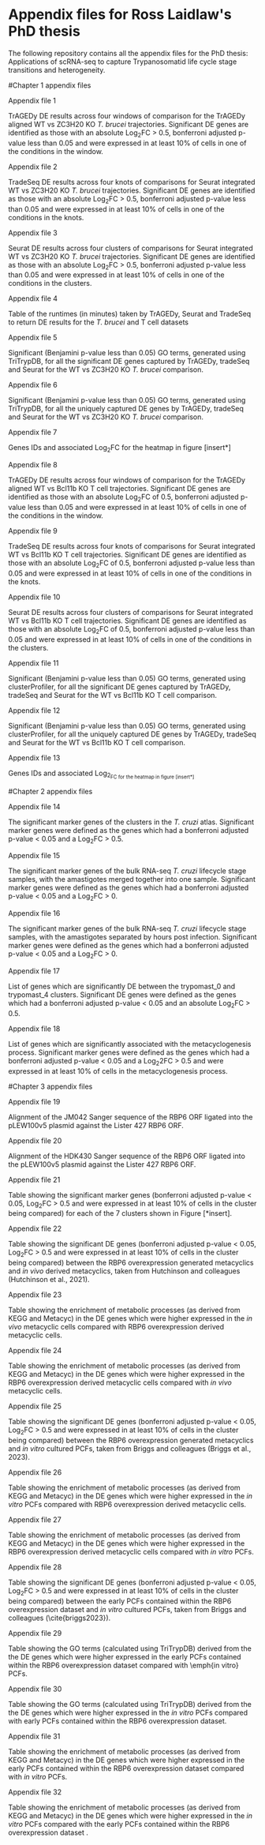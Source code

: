 # Appendix files for Ross Laidlaw's PhD thesis 

The following repository contains all the appendix files for the PhD thesis: Applications of scRNA-seq to capture Trypanosomatid life cycle stage transitions and heterogeneity.

#Chapter 1 appendix files

Appendix file 1

TrAGEDy DE results across four windows of comparison for the TrAGEDy aligned WT vs ZC3H20 KO _T. brucei_ trajectories. Significant DE genes are identified as those with an absolute Log<sub>2</sub>FC > 0.5, bonferroni adjusted p-value less than 0.05 and were expressed in at least 10\% of cells in one of the conditions in the window.

Appendix file 2

TradeSeq DE results across four knots of comparisons for Seurat integrated WT vs ZC3H20 KO _T. brucei_ trajectories. Significant DE genes are identified as those with an absolute Log<sub>2</sub>FC > 0.5, bonferroni adjusted p-value less than 0.05 and were expressed in at least 10\% of cells in one of the conditions in the knots.

Appendix file 3

Seurat DE results across four clusters of comparisons for Seurat integrated WT vs ZC3H20 KO _T. brucei_ trajectories. Significant DE genes are identified as those with an absolute Log<sub>2</sub>FC > 0.5, bonferroni adjusted p-value less than 0.05 and were expressed in at least 10\% of cells in one of the conditions in the clusters.

Appendix file 4

Table of the runtimes (in minutes) taken by TrAGEDy, Seurat and TradeSeq to return DE results for the _T. brucei_ and T cell datasets

Appendix file 5

Significant (Benjamini p-value less than 0.05) GO terms, generated using TriTrypDB, for all the significant DE genes captured by TrAGEDy, tradeSeq and Seurat for the WT vs ZC3H20 KO _T. brucei_ comparison.

Appendix file 6

Significant (Benjamini p-value less than 0.05) GO terms, generated using TriTrypDB, for all the uniquely captured DE genes by TrAGEDy, tradeSeq and Seurat for the WT vs ZC3H20 KO _T. brucei_ comparison.

Appendix file 7

Genes IDs and associated Log<sub>2</sub>FC for the heatmap in figure [insert*]

Appendix file 8

TrAGEDy DE results across four windows of comparison for the TrAGEDy aligned WT vs Bcl11b KO T cell trajectories. Significant DE genes are identified as those with an absolute Log<sub>2</sub>FC of 0.5, bonferroni adjusted p-value less than 0.05 and were expressed in at least 10\% of cells in one of the conditions in the window.

Appendix file 9

TradeSeq DE results across four knots of comparisons for Seurat integrated WT vs Bcl11b KO T cell trajectories. Significant DE genes are identified as those with an absolute Log<sub>2</sub>FC of 0.5, bonferroni adjusted p-value less than 0.05 and were expressed in at least 10\% of cells in one of the conditions in the knots.

Appendix file 10

Seurat DE results across four clusters of comparisons for Seurat integrated WT vs Bcl11b KO T cell trajectories. Significant DE genes are identified as those with an absolute Log<sub>2</sub>FC of 0.5, bonferroni adjusted p-value less than 0.05 and were expressed in at least 10\% of cells in one of the conditions in the clusters.

Appendix file 11

Significant (Benjamini p-value less than 0.05) GO terms, generated using clusterProfiler, for all the significant DE genes captured by TrAGEDy, tradeSeq and Seurat for the WT vs Bcl11b KO T cell comparison.

Appendix file 12

Significant (Benjamini p-value less than 0.05) GO terms, generated using clusterProfiler, for all the uniquely captured DE genes by TrAGEDy, tradeSeq and Seurat for the WT vs Bcl11b KO T cell comparison.

Appendix file 13

Genes IDs and associated Log<sub>2<sub>FC for the heatmap in figure [insert*]


#Chapter 2 appendix files

Appendix file 14

The significant marker genes of the clusters in the _T. cruzi_ atlas. Significant marker genes were defined as the genes which had a bonferroni adjusted p-value < 0.05 and a Log<sub>2</sub>FC > 0.5. 

Appendix file 15

The significant marker genes of the bulk RNA-seq _T. cruzi_ lifecycle stage samples, with the amastigotes merged together into one sample. Significant marker genes were defined as the genes which had a bonferroni adjusted p-value < 0.05 and a Log<sub>2</sub>FC > 0.

Appendix file 16

The significant marker genes of the bulk RNA-seq _T. cruzi_ lifecycle stage samples, with the amastigotes separated by hours post infection. Significant marker genes were defined as the genes which had a bonferroni adjusted p-value < 0.05 and a Log<sub>2</sub>FC > 0.

Appendix file 17

List of genes which are significantly DE between the trypomast_0 and trypomast_4 clusters. Significant DE genes were defined as the genes which had a bonferroni adjusted p-value < 0.05 and an absolute Log<sub>2</sub>FC > 0.5.

Appendix file 18 

List of genes which are significantly associated with the metacyclogenesis process. Significant marker genes were defined as the genes which had a bonferroni adjusted p-value < 0.05 and a Log<sub>2</sub>2FC > 0.5 and were expressed in at least 10% of cells in the metacyclogenesis process.


#Chapter 3 appendix files

Appendix file 19 

Alignment of the JM042 Sanger sequence of the RBP6 ORF ligated into the pLEW100v5 plasmid against the Lister 427 RBP6 ORF.

Appendix file 20 

Alignment of the HDK430 Sanger sequence of the RBP6 ORF ligated into the pLEW100v5 plasmid against the Lister 427 RBP6 ORF.

Appendix file 21 

Table showing the significant marker genes (bonferroni adjusted p-value < 0.05, Log<sub>2</sub>FC > 0.5 and were expressed in at least 10\% of cells in the cluster being compared) for each of the 7 clusters shown in Figure [*insert].

Appendix file 22 

Table showing the significant DE genes (bonferroni adjusted p-value < 0.05, Log<sub>2</sub>FC > 0.5 and were expressed in at least 10\% of cells in the cluster being compared) between the RBP6 overexpression generated metacyclics and _in vivo_ derived metacyclics, taken from Hutchinson and colleagues (Hutchinson et al., 2021).

Appendix file 23 

Table showing the enrichment of metabolic processes (as derived from KEGG and Metacyc) in the DE genes which were higher expressed in the _in vivo_ metacyclic cells compared with RBP6 overexpression derived metacyclic cells.

Appendix file 24 

Table showing the enrichment of metabolic processes (as derived from KEGG and Metacyc) in the DE genes which were higher expressed in the RBP6 overexpression derived metacyclic cells compared with _in vivo_ metacyclic cells.

Appendix file 25 

Table showing the significant DE genes (bonferroni adjusted p-value < 0.05, Log<sub>2</sub>FC > 0.5 and were expressed in at least 10\% of cells in the cluster being compared) between the RBP6 overexpression generated metacyclics and _in vitro_ cultured PCFs, taken from Briggs and colleagues (Briggs et al., 2023).

Appendix file 26 

Table showing the enrichment of metabolic processes (as derived from KEGG and Metacyc) in the DE genes which were higher expressed in the _in vitro_ PCFs compared with RBP6 overexpression derived metacyclic cells.

Appendix file 27 

Table showing the enrichment of metabolic processes (as derived from KEGG and Metacyc) in the DE genes which were higher expressed in the RBP6 overexpression derived metacyclic cells compared with _in vitro_ PCFs.

Appendix file 28 

Table showing the significant DE genes (bonferroni adjusted p-value < 0.05, Log<sub>2</sub>FC > 0.5 and were expressed in at least 10\% of cells in the cluster being compared) between the early PCFs contained within the RBP6 overexpression dataset and _in vitro_ cultured PCFs, taken from Briggs and colleagues (\cite{briggs2023}).

Appendix file 29 

Table showing the GO terms (calculated using TriTrypDB) derived from the the DE genes which were higher expressed in the early PCFs contained within the RBP6 overexpression dataset compared with \emph{in vitro} PCFs.

Appendix file 30 

Table showing the GO terms (calculated using TriTrypDB) derived from the the DE genes which were higher expressed in the _in vitro_ PCFs compared with early PCFs contained within the RBP6 overexpression dataset.

Appendix file 31 

Table showing the enrichment of metabolic processes (as derived from KEGG and Metacyc) in the DE genes which were higher expressed in the early PCFs contained within the RBP6 overexpression dataset compared with _in vitro_ PCFs.

Appendix file 32 

Table showing the enrichment of metabolic processes (as derived from KEGG and Metacyc) in the DE genes which were higher expressed in the _in vitro_ PCFs compared with the early PCFs contained within the RBP6 overexpression dataset .

